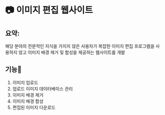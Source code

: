 :camera: 이미지 편집 웹사이트
===

요약:
---
해당 분야의 전문적인 지식을 가지지 않은 사용자가 복잡한 이미지 편집 프로그램을 사용하지 않고 이미지 배경 제거 및 합성을 제공하는 웹사이트를 개발

기능:stars:
---
1. 이미지 업로드
2. 업로드 이미지 데이터베이스 관리
3. 이미지 배경 제거
4. 이미지 배경 합성
5. 편집된 이미지 다운로드
